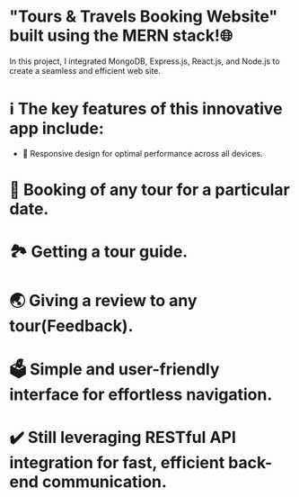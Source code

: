 # "Tours & Travels Booking Website" built using the MERN stack!🌐️

In this project, I integrated MongoDB, Express.js, React.js, and Node.js to create a seamless and efficient web site.

# ℹ️ The key features of this innovative app include:
*  📱 Responsive design for optimal performance across all devices.
#  📱 Booking of any tour for a particular date.
#  🏞️ Getting a tour guide.
#  🌏️ Giving a review to any tour(Feedback).
#  🗳️ Simple and user-friendly interface for effortless navigation.
# ✔️ Still leveraging RESTful API integration for fast, efficient back-end communication.
